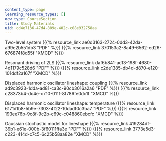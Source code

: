 ```yaml
---
content_type: page
learning_resource_types: []
ocw_type: CourseSection
title: Study Materials
uid: cd4e7136-47d4-809e-402c-c08e932758aa
---
```


Two-level system ({{% resource_link ae0d3163-2724-0dd3-42da-a99e2b551db3 "PDF" %}}) ({{% resource_link 370153a2-8a49-6562-ed26-676874f8d55f "XMCD" %}})

Resonant driving of 2LS ({{% resource_link daf6b841-ac13-198f-4680-4d1179c528d6 "PDF" %}}) ({{% resource_link c2de1385-db4d-d870-e120-101ddf2a167f "XMCD" %}})

Displaced harmonic oscillator lineshape: coupling ({{% resource_link ad9c3923-1dda-ad81-ca3c-90cb3016a2a6 "PDF" %}}) ({{% resource_link c28373b4-dc4e-c710-011f-8f786fe0dc1f "XMCD" %}})

Displaced harmonic oscillator lineshape: temperature ({{% resource_link 6171d1b8-5b9e-7303-4f22-10dadf0c3ba7 "PDF" %}}) ({{% resource_link 193ee76b-9c8f-9c2b-c69c-c048860ebcfc "XMCD" %}})

Gaussian stochastic model for lineshape ({{% resource_link 419284df-39b1-e61e-000b-3f60111ffa3e "PDF" %}}) ({{% resource_link 3773e5d3-c223-414d-c7c5-6c25b58aa82e "XMCD" %}})